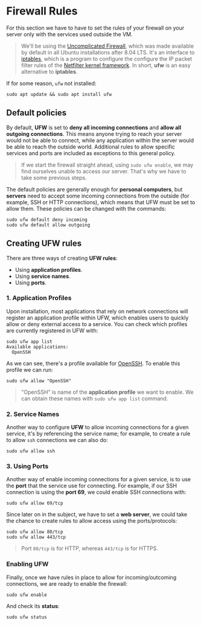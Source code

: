 # Firewall Rules
For this section we have to have to set the rules of your firewall on your server only with the services used
outside the VM.

> We'll be using the [Uncomplicated Firewall](https://en.wikipedia.org/wiki/Uncomplicated_Firewall), which was made available by default in all Ubuntu installations after 8.04 LTS. It's an interface to [iptables](https://en.wikipedia.org/wiki/Iptables), which is a program to configure the configure the IP packet filter rules of the [Netfilter kernel framework](https://en.wikipedia.org/wiki/Netfilter). In short, **ufw** is an easy alternative to **iptables**.

If for some reason, `ufw` not installed:
```
sudo apt update && sudo apt install ufw
```
## Default policies
By default, **UFW** is set to **deny all incoming connections** and **allow all outgoing connections**. This means anyone trying to reach your server would not be able to connect, while any application within the server would be able to reach the outside world. Additional rules to allow specific services and ports are included as exceptions to this general policy.

> If we start the firewall straight ahead, using `sudo ufw enable`, we may find ourselves unable to access our server. That's why we have to take some previous steps.

The default policies are generally enough for **personal computers**, but **servers** need to accept some incoming connections from the outside (for example, SSH or HTTP connections), which means that UFW must be set to allow them. These policies can be changed with the commands:
```
sudo ufw default deny incoming
sudo ufw default allow outgoing
```

## Creating UFW rules
There are three ways of creating **UFW rules**:

* Using **application profiles**.
* Using **service names**.
* Using **ports**.

### 1. Application Profiles
Upon installation, most applications that rely on network connections will register an application profile within UFW, which enables users to quickly allow or deny external access to a service. You can check which profiles are currently registered in UFW with:
```
sudo ufw app list
Available applications:
  OpenSSH
```

As we can see, there's a profile available for [OpenSSH](https://www.openssh.com/). To enable this profile we can run:
```
sudo ufw allow "OpenSSH"
```

> "OpenSSH" is name of the **application profile** we want to enable. We can obtain these names with `sudo ufw app list` command.

### 2. Service Names
Another way to configure **UFW** to allow incoming connections for a given service, it's by referencing the service name; for example, to create a rule to allow `ssh` connections we can also do:
```
sudo ufw allow ssh
```

### 3. Using Ports
Another way of enable incoming connections for a given service, is to use the **port** that the service use for connecting. For example, if our SSH connection is using the **port 69**, we could enable SSH connections with:
```
sudo ufw allow 69/tcp
```

Since later on in the subject, we have to set a **web server**, we could take the chance to create rules to allow access using the ports/protocols:
```
sudo ufw allow 80/tcp
sudo ufw allow 443/tcp
```

> Port `80/tcp` is for HTTP, whereas `443/tcp` is for HTTPS.

### Enabling UFW
Finally, once we have rules in place to allow for incoming/outcoming connections, we are ready to enable the firewall:
```
sudo ufw enable
```

And check its **status**:
```
sudo ufw status
```
